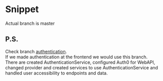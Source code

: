 # Snippet

Actual branch is master

## P.S.  
Check branch [authentication](https://github.com/BelitskyYevgeniy/Snippet/tree/authentication).  
If we made authentication at the frontend we would use this branch.  
There are created AuthenticationService, configured Auth0 for WebAPI, changed  provider and created services to use AuthenticationService and handled user accessibility to endpoints and data.
